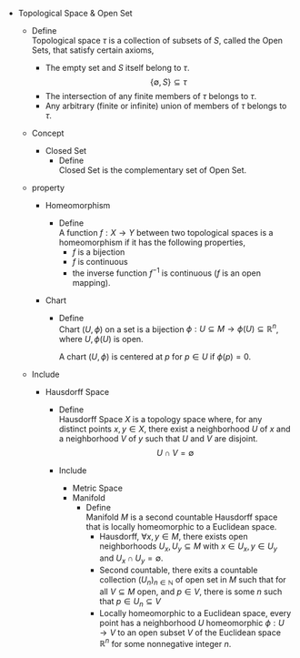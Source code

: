 * Topological Space & Open Set
  - Define  
    Topological space $\tau$ is a collection of subsets of $S$, called the Open Sets, that satisfy certain axioms,

    - The empty set and $S$ itself belong to $\tau$.
      $$\{\emptyset, S\} \subseteq \tau$$ 
    - The intersection of any finite members of $\tau$ belongs to $\tau$.
    - Any arbitrary (finite or infinite) union of members of $\tau$ belongs to $\tau$.

  - Concept
    * Closed Set
      - Define  
        Closed Set is the complementary set of Open Set.  

  - property
    * Homeomorphism
      - Define  
        A function $f: X \to Y$ between two topological spaces is a homeomorphism if it has the following properties,
        - $f$ is a bijection 
        - $f$ is continuous
        - the inverse function $f^{-1}$ is continuous ($f$ is an open mapping).
        
    * Chart
      - Define  
        Chart $(U, \phi)$ on a set is a bijection $\phi: U \subseteq M \to \phi(U) \subseteq \mathbb R^n$, where $U, \phi(U)$ is open.

        A chart $(U, \phi)$ is centered at $p$ for $p \in U$ if $\phi(p) = 0$.

  - Include
    * Hausdorff Space
      - Define  
        Hausdorff Space $X$ is a topology space where, for any distinct points $x, y \in X$, there exist a neighborhood $U$ of $x$ and a neighborhood $V$ of $y$ such that $U$ and $V$ are disjoint.
        $$U \cap V = \emptyset$$ 

      - Include
        * Metric Space  
        * Manifold
          - Define  
            Manifold $M$ is a second countable Hausdorff space that is locally homeomorphic to a Euclidean space.
            - Hausdorff, $\forall x, y \in M$, there exists open neighborhoods $U_x, U_y \subseteq M$ with $x \in U_x, y \in U_y$ and $U_x \cap U_y = \emptyset$.   
            - Second countable, there exits a countable collection $(U_n)_{n \in \mathbb N}$ of open set in $M$ such that for all $V \subseteq M$ open, and $p \in V$, there is some $n$ such that $p \in U_n \subseteq V$
            - Locally homeomorphic to a Euclidean space, every point has a neighborhood $U$ homeomorphic $\phi: U \to V$ to an open subset $V$ of the Euclidean space $\mathbb R^n$ for some nonnegative integer $n$.